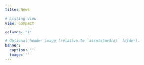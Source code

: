 ```yaml
---
title: News

# Listing view
view: compact

columns: '2'

# Optional header image (relative to `assets/media/` folder).
banner:
  caption: ''
  image: ''
---
```

